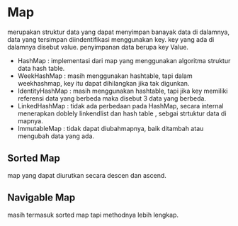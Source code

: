 # Map
merupakan struktur data yang dapat menyimpan banayak data di dalamnya, data yang tersimpan diindentifikasi menggunakan key.
key yang ada di dalamnya disebut value. penyimpanan data berupa key Value.
- HashMap : implementasi dari map yang menggunakan algoritma struktur data hash table.
- WeekHashMap : masih menggunakan hashtable, tapi dalam weekhashmap, key itu dapat dihilangkan jika tak digunkan.
- IdentityHashMap : masih menggunakan hashtable, tapi jika key memiliki referensi data yang berbeda maka disebut 3 data yang berbeda.
- LinkedHashMap : tidak ada perbedaan pada HashMap, secara internal menerapkan doblely linkendlist dan hash table , sebgai strtuktur data di mapnya.
- ImmutableMap : tidak dapat diubahmapnya, baik ditambah atau mengubah data yang ada.

## Sorted Map
map yang dapat diurutkan secara descen dan ascend.

## Navigable Map
masih termasuk sorted map tapi methodnya lebih lengkap.